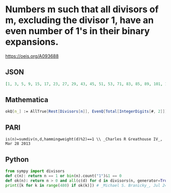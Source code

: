 # Numbers m such that all divisors of m, excluding the divisor 1, have an even number of 1's in their binary expansions\.
https://oeis.org/A093688
## JSON
```JSON
[1, 3, 5, 9, 15, 17, 23, 27, 29, 43, 45, 51, 53, 71, 83, 85, 89, 101, 113, 129, 135, 139, 149, 153, 159, 163, 197, 215, 249, 255, 257, 263, 267, 269, 277, 281, 293, 303, 311, 317, 337, 347, 349, 353, 359, 373, 383, 387, 389, 401, 417, 447, 449, 459, 461, 467, 479]
```
## Mathematica
```Mathematica
okQ[n_] := AllTrue[Rest[Divisors[n]], EvenQ[Total[IntegerDigits[#, 2]]]&]; Select[Range[500], okQ] (* _Jean-François Alcover_, Dec 06 2015 *)
```
## PARI
```PARI
is(n)=sumdiv(n,d,hammingweight(d)%2)==1 \\ _Charles R Greathouse IV_, Mar 28 2013
```
## Python
```Python
from sympy import divisors
def c(n): return n == 1 or bin(n).count("1")&1 == 0
def ok(n): return n > 0 and all(c(d) for d in divisors(n, generator=True))
print([k for k in range(480) if ok(k)]) # _Michael S. Branicky_, Jul 24 2022
```
